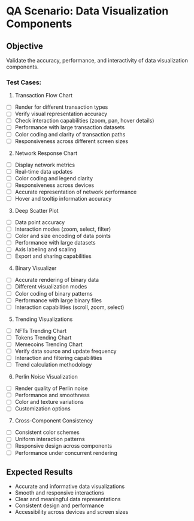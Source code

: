 # QA Scenario: Data Visualization Components

## Objective
Validate the accuracy, performance, and interactivity of data visualization components.

### Test Cases:
1. Transaction Flow Chart
- [ ] Render for different transaction types
- [ ] Verify visual representation accuracy
- [ ] Check interaction capabilities (zoom, pan, hover details)
- [ ] Performance with large transaction datasets
- [ ] Color coding and clarity of transaction paths
- [ ] Responsiveness across different screen sizes

2. Network Response Chart
- [ ] Display network metrics
- [ ] Real-time data updates
- [ ] Color coding and legend clarity
- [ ] Responsiveness across devices
- [ ] Accurate representation of network performance
- [ ] Hover and tooltip information accuracy

3. Deep Scatter Plot
- [ ] Data point accuracy
- [ ] Interaction modes (zoom, select, filter)
- [ ] Color and size encoding of data points
- [ ] Performance with large datasets
- [ ] Axis labeling and scaling
- [ ] Export and sharing capabilities

4. Binary Visualizer
- [ ] Accurate rendering of binary data
- [ ] Different visualization modes
- [ ] Color coding of binary patterns
- [ ] Performance with large binary files
- [ ] Interaction capabilities (scroll, zoom, select)

5. Trending Visualizations
- [ ] NFTs Trending Chart
- [ ] Tokens Trending Chart
- [ ] Memecoins Trending Chart
- [ ] Verify data source and update frequency
- [ ] Interaction and filtering capabilities
- [ ] Trend calculation methodology

6. Perlin Noise Visualization
- [ ] Render quality of Perlin noise
- [ ] Performance and smoothness
- [ ] Color and texture variations
- [ ] Customization options

7. Cross-Component Consistency
- [ ] Consistent color schemes
- [ ] Uniform interaction patterns
- [ ] Responsive design across components
- [ ] Performance under concurrent rendering

## Expected Results
- Accurate and informative data visualizations
- Smooth and responsive interactions
- Clear and meaningful data representations
- Consistent design and performance
- Accessibility across devices and screen sizes
